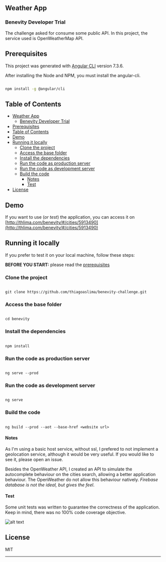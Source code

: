 ## Weather App

### Benevity Developer Trial

The challenge asked for consume some public API. 
In this project, the service used is OpenWeatherMap API.


## Prerequisites 

This project was generated with [Angular CLI](https://github.com/angular/angular-cli) version 7.3.6.

After installing the Node and NPM, you must install the angular-cli.

```bash

npm install -g @angular/cli

```

## Table of Contents

- [Weather App](#weather-app)
  - [Benevity Developer Trial](#benevity-developer-trial)
- [Prerequisites](#prerequisites)
- [Table of Contents](#table-of-contents)
- [Demo](#demo)
- [Running it locally](#running-it-locally)
  - [Clone the project](#clone-the-project)
  - [Access the base folder](#access-the-base-folder)
  - [Install the dependencies](#install-the-dependencies)
  - [Run the code as production server](#run-the-code-as-production-server)
  - [Run the code as development server](#run-the-code-as-development-server)
  - [Build the code](#build-the-code)
    - [Notes](#notes)
    - [Test](#test)
- [License](#license)

## Demo 

If you want to use (*or test*) the application, you can access it on [http://thlima.com/benevity/#/cities/5913490](http://thlima.com/benevity/#/cities/5913490)

## Running it locally 

If you prefer to test it on your local machine, follow these steps:

**BEFORE YOU START:** please read the [prerequisites](#prerequisites)

### Clone the project 

```

git clone https://github.com/thiagoaslima/benevity-challenge.git

```

### Access the base folder 

```

cd benevity

```

### Install the dependencies 

```

npm install

```

### Run the code as production server 

```

ng serve --prod

```

### Run the code as development server 

```

ng serve

```

### Build the code

```

ng build --prod --aot --base-href <website url>

```

#### Notes 

As I'm using a basic host service, without ssl, I prefered to not implement a geolocation service, although it would be very useful. If you would like to see it, please open an issue.

Besides the OpenWeather API, I created an API to simulate the autocomplete behaviour on the cities search, allowing a better application behaviour. The OpenWeather do not allow this behaviour natively. _Firebase database is not the ideal, but gives the feel_.

#### Test

Some unit tests was written to guarantee the correctness of the application. Keep in mind, there was no 100% code coverage objective.

![alt text](http://thlima.com/benevity-tests.png)


## License

MIT

---
